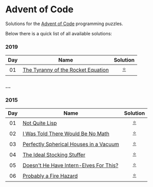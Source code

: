 Advent of Code
==============

Solutions for the [Advent of Code](http://adventofcode.com) programming puzzles.


Below there is a quick list of all available solutions:

### 2019
 
| Day | Name                                                | Solution              |
|:---:| --------------------------------------------------- |:---------------------:|
| 01  | [The Tyranny of the Rocket Equation][2019.01]       | [:star:][2019.01.src] |


[2019.01]: http://adventofcode.com/2019/day/1

[2019.01.src]: ./src/main/kotlin/hsz/mobi/adventofcode/aoc2019/Day01.kt

### ...


### 2015
 
| Day | Name                                                | Solution              |
|:---:| --------------------------------------------------- |:---------------------:|
| 01  | [Not Quite Lisp][2015.01]                           | [:star:][2015.01.src] |
| 02  | [I Was Told There Would Be No Math][2015.02]        | [:star:][2015.02.src] |
| 03  | [Perfectly Spherical Houses in a Vacuum][2015.03]   | [:star:][2015.03.src] |
| 04  | [The Ideal Stocking Stuffer][2015.04]               | [:star:][2015.04.src] |
| 05  | [Doesn't He Have Intern-Elves For This?][2015.05]   | [:star:][2015.05.src] |
| 06  | [Probably a Fire Hazard][2015.06]                   | [:star:][2015.06.src] |


[2015.01]: http://adventofcode.com/2015/day/1
[2015.02]: http://adventofcode.com/2015/day/2
[2015.03]: http://adventofcode.com/2015/day/3
[2015.04]: http://adventofcode.com/2015/day/4
[2015.05]: http://adventofcode.com/2015/day/5
[2015.06]: http://adventofcode.com/2015/day/6

[2015.01.src]: ./src/main/kotlin/hsz/mobi/adventofcode/aoc2015/Day01.kt
[2015.02.src]: ./src/main/kotlin/hsz/mobi/adventofcode/aoc2015/Day02.kt
[2015.03.src]: ./src/main/kotlin/hsz/mobi/adventofcode/aoc2015/Day03.kt
[2015.04.src]: ./src/main/kotlin/hsz/mobi/adventofcode/aoc2015/Day04.kt
[2015.05.src]: ./src/main/kotlin/hsz/mobi/adventofcode/aoc2015/Day05.kt
[2015.06.src]: ./src/main/kotlin/hsz/mobi/adventofcode/aoc2015/Day06.kt
